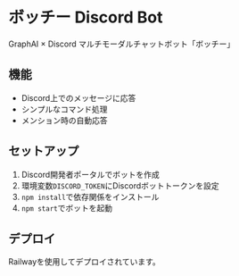 # ボッチー Discord Bot

GraphAI × Discord マルチモーダルチャットボット「ボッチー」

## 機能

- Discord上でのメッセージに応答
- シンプルなコマンド処理
- メンション時の自動応答

## セットアップ

1. Discord開発者ポータルでボットを作成
2. 環境変数`DISCORD_TOKEN`にDiscordボットトークンを設定
3. `npm install`で依存関係をインストール
4. `npm start`でボットを起動

## デプロイ

Railwayを使用してデプロイされています。
